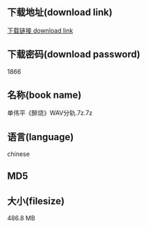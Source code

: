 ## 下载地址(download link)
[下载链接 download link](https://voluble-croquembouche-d321dc.netlify.app/?s=%E5%8D%95%E4%BC%9F%E5%B9%B3%E3%80%8A%E9%86%89%E7%83%A7%E3%80%8BWAV%E5%88%86%E8%BD%A8.7z)

## 下载密码(download password)
1866

## 名称(book name)
单伟平《醉烧》WAV分轨.7z.7z

## 语言(language)
chinese

## MD5


## 大小(filesize)
486.8 MB
